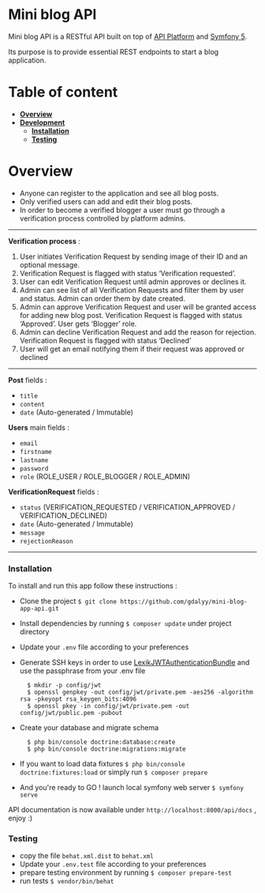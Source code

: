 # Mini blog API 

Mini blog API  is a RESTful API built on top of [API Platform](https://api-platform.com/) and [Symfony 5](https://symfony.com/).

Its purpose is to provide essential REST endpoints to start a blog application.


# Table of content

- **[Overview](#Overview)**
- **[Development](#Development)**
	- **[Installation](#installation)**
	- **[Testing](#testing)**

# Overview 

- Anyone can register to the application and see all blog posts. 
- Only verified users can add and edit their blog posts. 
- In order to become a verified blogger a user must go through a verification process
controlled by platform admins. 

---

**Verification process** : 
1. User initiates Verification Request by sending image of their ID and an optional
message.
2. Verification Request is flagged with status ‘Verification requested’.
3. User can edit Verification Request until admin approves or declines it.
4. Admin can see list of all Verification Requests and filter them by user and status. Admin
can order them by date created.
5. Admin can approve Verification Request and user will be granted access for adding new
blog post. Verification Request is flagged with status ‘Approved’. User gets ‘Blogger’
role.
6. Admin can decline Verification Request and add the reason for rejection. Verification
Request is flagged with status ‘Declined’
7. User will get an email notifying them if their request was approved or declined

---

**Post** fields : 

* `title`
* `content`
* `date` (Auto-generated / Immutable)

**Users** main fields : 

* `email` 
* `firstname`
* `lastname`
* `password`
* `role` (ROLE_USER / ROLE_BLOGGER / ROLE_ADMIN)

**VerificationRequest** fields : 

* `status` (VERIFICATION_REQUESTED / VERIFICATION_APPROVED / VERIFICATION_DECLINED)
* `date` (Auto-generated / Immutable)
* `message`
* `rejectionReason`

---

### Installation 

To install and run this app follow these instructions : 

- Clone the project ```$ git clone https://github.com/gdalyy/mini-blog-app-api.git```
- Install dependencies by running ```$ composer update``` under project directory
- Update your `.env` file according to your preferences
- Generate SSH keys in order to use [LexikJWTAuthenticationBundle](https://github.com/lexik/LexikJWTAuthenticationBundle/blob/master/Resources/doc/index.md#installation) and use the passphrase from your .env file

        $ mkdir -p config/jwt
        $ openssl genpkey -out config/jwt/private.pem -aes256 -algorithm rsa -pkeyopt rsa_keygen_bits:4096
        $ openssl pkey -in config/jwt/private.pem -out config/jwt/public.pem -pubout
- Create your database and migrate schema 

        $ php bin/console doctrine:database:create 
        $ php bin/console doctrine:migrations:migrate
        
- If you want to load data fixtures ```$ php bin/console doctrine:fixtures:load``` or simply run ```$ composer prepare```  
- And you're ready to GO ! launch local symfony web server ```$ symfony serve```          

API documentation is now available under `http://localhost:8000/api/docs` , enjoy :)

### Testing 
- copy the file `behat.xml.dist` to `behat.xml` 
- Update your `.env.test` file according to your preferences
- prepare testing environment by running ```$ composer prepare-test```
- run tests ```$ vendor/bin/behat```